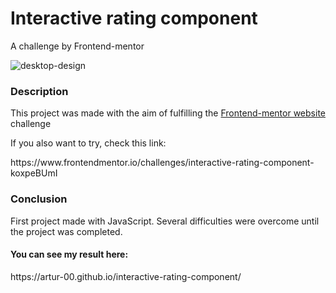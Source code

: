 <h1>Interactive rating component</h1>
A challenge by Frontend-mentor


![desktop-design](https://user-images.githubusercontent.com/96730639/190416056-ccd1cc18-f6d3-473b-a0ad-ab21072ff8e2.jpg)

  


<h3>Description</h3>

<p>This project was made with the aim of fulfilling the <a href="https://www.frontendmentor.io">Frontend-mentor website</a> challenge</p>
<p>If you also want to try, check this link:</p> https://www.frontendmentor.io/challenges/interactive-rating-component-koxpeBUmI

<h3>Conclusion</h3>
<p>First project made with JavaScript. Several difficulties were overcome until the project was completed.</p>
<h4>You can see my result here:</h4> https://artur-00.github.io/interactive-rating-component/
